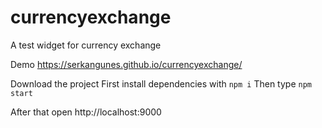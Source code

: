 # currencyexchange
A test widget for currency exchange

Demo https://serkangunes.github.io/currencyexchange/

Download the project
First install dependencies with `npm i`
Then type `npm start`

After that open http://localhost:9000
